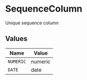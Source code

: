# SequenceColumn

Unique sequence column


## Values

| Name      | Value     |
| --------- | --------- |
| `NUMERIC` | numeric   |
| `DATE`    | date      |